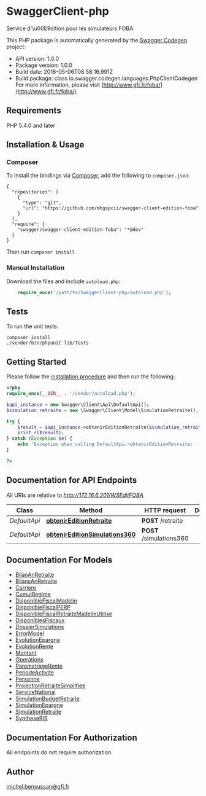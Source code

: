 # SwaggerClient-php
Service d'\u00E9dition pour les simulateurs FOBA

This PHP package is automatically generated by the [Swagger Codegen](https://github.com/swagger-api/swagger-codegen) project:

- API version: 1.0.0
- Package version: 1.0.0
- Build date: 2016-05-06T08:58:16.991Z
- Build package: class io.swagger.codegen.languages.PhpClientCodegen
For more information, please visit [http://www.gfi.fr/foba/](http://www.gfi.fr/foba/)

## Requirements

PHP 5.4.0 and later

## Installation & Usage
### Composer

To install the bindings via [Composer](http://getcomposer.org/), add the following to `composer.json`:

```
{
  "repositories": [
    {
      "type": "git",
      "url": "https://github.com/mbgspcii/swagger-client-edition-foba"
    }
  ],
  "require": {
    "swagger/swagger-client-edition-foba": "*@dev"
  }
}
```

Then run `composer install`

### Manual Installation

Download the files and include `autoload.php`:

```php
    require_once('/path/to/SwaggerClient-php/autoload.php');
```

## Tests 

To run the unit tests:

```
composer install
./vendor/bin/phpunit lib/Tests
```

## Getting Started

Please follow the [installation procedure](#installation--usage) and then run the following:

```php
<?php
require_once(__DIR__ . '/vendor/autoload.php');

$api_instance = new Swagger\Client\Api\DefaultApi();
$simulation_retraite = new \Swagger\Client\Model\SimulationRetraite(); // \Swagger\Client\Model\SimulationRetraite | contient les donn\u00E9es n\u00E9cessaires \u00E0 l'\u00E9dition de la simulation retraite experte effectu\u00E9e depuis SimRETAI

try {
    $result = $api_instance->obtenirEditionRetraite($simulation_retraite);
    print_r($result);
} catch (Exception $e) {
    echo 'Exception when calling DefaultApi->obtenirEditionRetraite: ', $e->getMessage(), "\n";
}

?>
```

## Documentation for API Endpoints

All URIs are relative to *http://172.16.6.201/WSEditFOBA*

Class | Method | HTTP request | Description
------------ | ------------- | ------------- | -------------
*DefaultApi* | [**obtenirEditionRetraite**](docs/DefaultApi.md#obtenireditionretraite) | **POST** /retraite | 
*DefaultApi* | [**obtenirEditionSimulations360**](docs/DefaultApi.md#obtenireditionsimulations360) | **POST** /simulations360 | 


## Documentation For Models

 - [BilanAnRetraite](docs/BilanAnRetraite.md)
 - [BilansAnRetraite](docs/BilansAnRetraite.md)
 - [Carriere](docs/Carriere.md)
 - [CumulRegime](docs/CumulRegime.md)
 - [DisponibleFiscalMadelin](docs/DisponibleFiscalMadelin.md)
 - [DisponibleFiscalPERP](docs/DisponibleFiscalPERP.md)
 - [DisponibleFiscalRetraiteMadelinUtilise](docs/DisponibleFiscalRetraiteMadelinUtilise.md)
 - [DisponiblesFiscaux](docs/DisponiblesFiscaux.md)
 - [DossierSimulations](docs/DossierSimulations.md)
 - [ErrorModel](docs/ErrorModel.md)
 - [EvolutionEpargne](docs/EvolutionEpargne.md)
 - [EvolutionRente](docs/EvolutionRente.md)
 - [Montant](docs/Montant.md)
 - [Operations](docs/Operations.md)
 - [ParametrageRente](docs/ParametrageRente.md)
 - [PeriodeActivite](docs/PeriodeActivite.md)
 - [Personne](docs/Personne.md)
 - [ProjectionRetraiteSimplifiee](docs/ProjectionRetraiteSimplifiee.md)
 - [ServiceNational](docs/ServiceNational.md)
 - [SimulationBudgetRetraite](docs/SimulationBudgetRetraite.md)
 - [SimulationEpargne](docs/SimulationEpargne.md)
 - [SimulationRetraite](docs/SimulationRetraite.md)
 - [SyntheseRIS](docs/SyntheseRIS.md)


## Documentation For Authorization

 All endpoints do not require authorization.


## Author

michel.bensussan@gfi.fr


